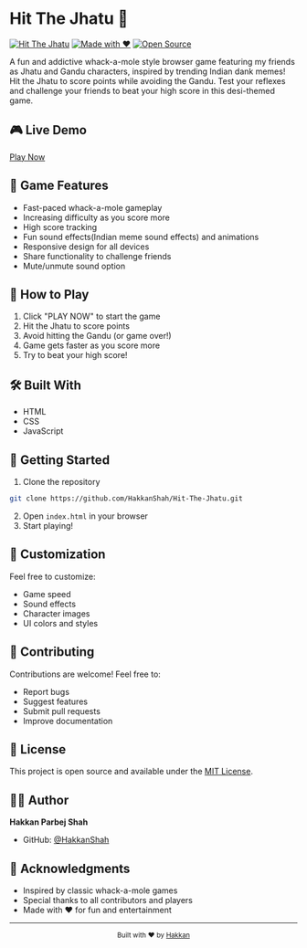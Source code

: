 # Hit The Jhatu 🎯

[![Hit The Jhatu](https://img.shields.io/badge/Hit%20The%20Jhatu-Game-green)](https://hakkanshah.github.io/Hit-The-Jhatu/)
[![Made with ❤️](https://img.shields.io/badge/Made%20with-%E2%9D%A4%EF%B8%8F-red)](https://github.com/HakkanShah)
[![Open Source](https://img.shields.io/badge/Open%20Source-Yes-blue)](https://github.com/HakkanShah/Hit-The-Jhatu)

A fun and addictive whack-a-mole style browser game featuring my friends as Jhatu and Gandu characters, inspired by trending Indian dank memes! Hit the Jhatu to score points while avoiding the Gandu. Test your reflexes and challenge your friends to beat your high score in this desi-themed game.

## 🎮 Live Demo
[Play Now](https://hakkanshah.github.io/Hit-The-Jhatu/)

## 🎯 Game Features
- Fast-paced whack-a-mole gameplay
- Increasing difficulty as you score more
- High score tracking
- Fun sound effects(Indian meme sound effects) and animations
- Responsive design for all devices
- Share functionality to challenge friends
- Mute/unmute sound option

## 🎲 How to Play
1. Click "PLAY NOW" to start the game
2. Hit the Jhatu to score points
3. Avoid hitting the Gandu (or game over!)
4. Game gets faster as you score more
5. Try to beat your high score!

## 🛠️ Built With
- HTML
- CSS
- JavaScript


## 🚀 Getting Started
1. Clone the repository
```bash
git clone https://github.com/HakkanShah/Hit-The-Jhatu.git
```
2. Open `index.html` in your browser
3. Start playing!

## 🎨 Customization
Feel free to customize:
- Game speed
- Sound effects
- Character images
- UI colors and styles

## 🤝 Contributing
Contributions are welcome! Feel free to:
- Report bugs
- Suggest features
- Submit pull requests
- Improve documentation

## 📝 License
This project is open source and available under the [MIT License](LICENSE).

## 👨‍💻 Author
**Hakkan Parbej Shah**
- GitHub: [@HakkanShah](https://github.com/HakkanShah)

## 🙏 Acknowledgments
- Inspired by classic whack-a-mole games
- Special thanks to all contributors and players
- Made with ❤️ for fun and entertainment

---
<div align="center">
  <sub>Built with ❤️ by <a href="https://github.com/HakkanShah">Hakkan</a></sub>
</div>
